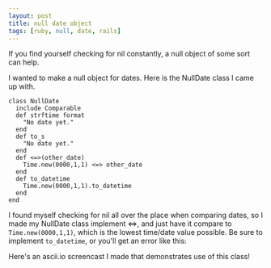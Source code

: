 ```yaml
---
layout: post
title: null date object
tags: [ruby, null, date, rails]
---
```

If you find yourself checking for nil constantly, a null object of some sort can help.

I wanted to make a null object for dates. Here is the NullDate class I came up with.

```
class NullDate
  include Comparable
  def strftime format
    "No date yet."
  end
  def to_s
    "No date yet."
  end
  def <=>(other_date)
    Time.new(0000,1,1) <=> other_date
  end
  def to_datetime
    Time.new(0000,1,1).to_datetime
  end
end
```

I found myself checking for nil all over the place when comparing dates, so I
made my NullDate class implement <=>, and just have it compare to
`Time.new(0000,1,1)`, which is the lowest time/date value possible. Be sure to
implement `to_datetime`, or you'll get an error like this:


Here's an ascii.io screencast I made that demonstrates use of this class!
<script type="text/javascript" src="http://ascii.io/a/4390.js" id="asciicast-4390" async></script>
